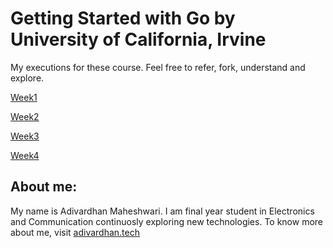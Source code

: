 # Getting Started with Go by University of California, Irvine
My executions for these course. Feel free to refer, fork, understand and explore.

[Week1](week1)

[Week2](week2)

[Week3](week3)

[Week4](week4)

## About me: 
My name is Adivardhan Maheshwari. I am final year student in Electronics and Communication continuosly exploring new technologies.
To know more about me, visit [adivardhan.tech](https://www.adivardhan.tech)
